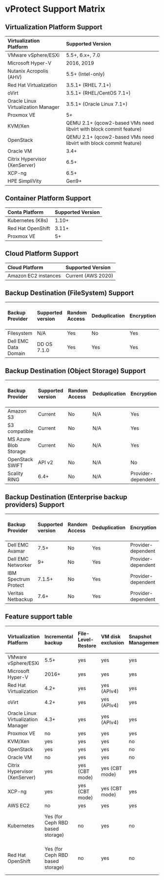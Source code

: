 # vProtect Support Matrix

## Virtualization Platform Support

| Virtualization Platform | Supported Version |
| :--- | :--- |
| VMware vSphere/ESXi | 5.5+, 6.x+, 7.0 |
| Microsoft Hyper-V | 2016, 2019 |
| Nutanix Acropolis \(AHV\) | 5.5+ \(Intel-only\) |
| Red Hat Virtualization | 3.5.1+ \(RHEL 7.1+\) |
| oVirt | 3.5.1+ \(RHEL/CentOS 7.1+\) |
| Oracle Linux Virtualization Manager | 3.5.1+ \(Oracle Linux 7.1+\) |
| Proxmox VE | 5+ |
| KVM/Xen | QEMU 2.1+ \(qcow2-based VMs need libvirt with block commit feature\) |
| OpenStack | QEMU 2.1+ \(qcow2-based VMs need libvirt with block commit feature\) |
| Oracle VM | 3.4+ |
| Citrix Hypervisor \(XenServer\) | 6.5+ |
| XCP-ng | 6.5+ |
| HPE SimpliVity | Gen9+ |

## Container Platform Support

| Conta Platform | Supported Version |
| :--- | :--- |
| Kubernetes \(K8s\) | 1.10+ |
| Red Hat OpenShift | 3.11+ |
| Proxmox VE | 5+ |

## Cloud Platform Support

| Cloud Platform | Supported Version |
| :--- | :--- |
| Amazon EC2 instances | Current \(AWS 2020\) |

## Backup Destination \(FileSystem\) Support

| Backup  Provider | Supported version | Random Access | Deduplication | Encryption | pre/post   access command execution |
| :--- | :--- | :--- | :--- | :--- | :--- |
| Filesystem | N/A | Yes | No | Yes | Yes |
| Dell EMC Data Domain | DD OS 7.1.0 | Yes | Yes | Yes | Yes |

## Backup Destination \(Object Storage\) Support

| Backup  Provider | Supported version | Random Access | Deduplication | Encryption | pre/post   access command execution |
| :--- | :--- | :--- | :--- | :--- | :--- |
| Amazon S3 | Current | No | N/A | Yes | Yes |
| S3 compatible | Current | No | N/A | Yes | Yes |
| MS Azure Blob Storage | Current | No | N/A | Yes | Yes |
| OpenStack SWIFT | API v2 | No | N/A | No | Yes |
| Scality RING | 6.4+ | No | N/A | Provider-dependent | Yes |

## Backup Destination \(Enterprise backup providers\) Support

| Backup  Provider | Supported version | Random Access | Deduplication | Encryption | pre/post   access command execution |
| :--- | :--- | :--- | :--- | :--- | :--- |
| Dell EMC Avamar | 7.5+ | No | Yes | Provider-dependent | Yes |
| Dell EMC Networker | 9+ | No | Yes | Provider-dependent | Yes |
| IBM Spectrum Protect | 7.1.5+ | No | Yes | Provider-dependent | Yes |
| Veritas Netbackup | 7.6+ | No | Yes | Provider-dependent | Yes |

## Feature support table

| Virtualization Platform | Incremental backup | File-Level-Restore | VM disk exclusion | Snapshot Management | Pre/Post Snapshot command execution | VM Tags |
| :--- | :--- | :--- | :--- | :--- | :--- | :--- |
| VMware vSphere/ESXi | 5.5+ | yes | yes | yes | yes | yes |
| Microsoft Hyper-V | 2016+ | yes | yes | yes | yes | yes |
| Red Hat Virtualization | 4.2+ | yes | yes \(APIv4\) | yes | yes | yes |
| oVirt | 4.2+ | yes | yes \(APIv4\) | yes | yes | yes |
| Oracle Linux Virtualization Manager | 4.3+ | yes | yes \(APIv4\) | yes | yes | yes |
| Proxmox VE | no | yes | yes | yes | yes | no |
| KVM/Xen | yes | yes | yes | no | yes | no |
| OpenStack | yes | yes | yes | no | yes | yes |
| Oracle VM | no | yes | yes | no | no | no |
| Citrix Hypervisor \(XenServer\) | yes | yes \(CBT mode\) | yes \(CBT mode\) | yes | yes | yes |
| XCP-ng | yes | yes \(CBT mode\) | yes \(CBT mode\) | yes | yes | yes |
| AWS EC2 | no | yes | yes | yes | no | yes |
| Kubernetes | Yes \(for Ceph RBD based storage\) | no | yes | no | Yes \(post-export cmd. exec.\) | planned |
| Red Hat OpenShift | Yes \(for Ceph RBD based storage\) | no | yes | no | Yes \(post-export cmd. exec.\) | planned |

